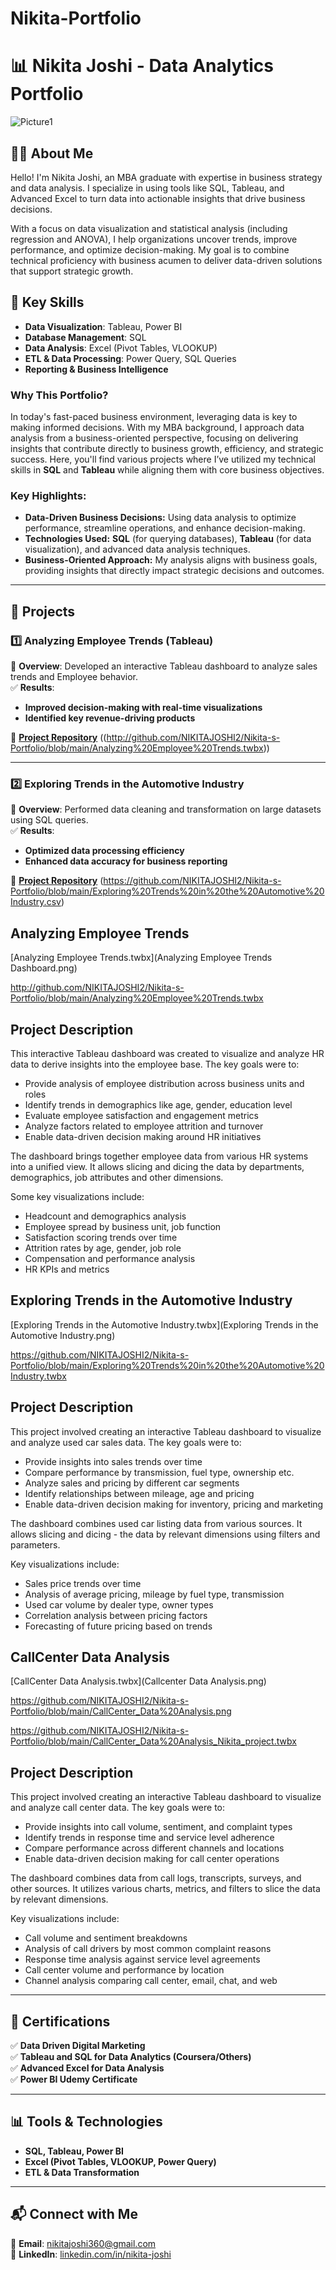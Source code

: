 # Nikita-Portfolio

# 📊 Nikita Joshi - Data Analytics Portfolio

![Picture1](https://github.com/user-attachments/assets/fb273dc6-e260-4d0e-9760-acb00dffec2b)


## 👩‍💻 About Me
Hello! I'm Nikita Joshi, an MBA graduate with expertise in business strategy and data analysis. I specialize in using tools like SQL, Tableau, and Advanced Excel to turn data into actionable insights that drive business decisions.

With a focus on data visualization and statistical analysis (including regression and ANOVA), I help organizations uncover trends, improve performance, and optimize decision-making. My goal is to combine technical proficiency with business acumen to deliver data-driven solutions that support strategic growth.


## 📌 Key Skills
- **Data Visualization**: Tableau, Power BI  
- **Database Management**: SQL 
- **Data Analysis**: Excel (Pivot Tables, VLOOKUP)  
- **ETL & Data Processing**: Power Query, SQL Queries  
- **Reporting & Business Intelligence**



### Why This Portfolio?

In today's fast-paced business environment, leveraging data is key to making informed decisions. With my MBA background, I approach data analysis from a business-oriented perspective, focusing on delivering insights that contribute directly to business growth, efficiency, and strategic success. Here, you'll find various projects where I’ve utilized my technical skills in **SQL** and **Tableau** while aligning them with core business objectives.

### Key Highlights:
- **Data-Driven Business Decisions:** Using data analysis to optimize performance, streamline operations, and enhance decision-making.
- **Technologies Used:** **SQL** (for querying databases), **Tableau** (for data visualization), and advanced data analysis techniques.
- **Business-Oriented Approach:** My analysis aligns with business goals, providing insights that directly impact strategic decisions and outcomes.



---

## 📂 Projects
### **1️⃣ Analyzing Employee Trends** (Tableau)
📌 **Overview**: Developed an interactive Tableau dashboard to analyze sales trends and Employee behavior.  
✅ **Results**: 
- **Improved decision-making with real-time visualizations**
- **Identified key revenue-driving products**

🔗 **[Project Repository](#)** ((http://github.com/NIKITAJOSHI2/Nikita-s-Portfolio/blob/main/Analyzing%20Employee%20Trends.twbx))

---

### **2️⃣ Exploring Trends in the Automotive Industry**
📌 **Overview**: Performed data cleaning and transformation on large datasets using SQL queries.  
✅ **Results**: 
- **Optimized data processing efficiency**
- **Enhanced data accuracy for business reporting**

🔗 **[Project Repository](#)** (https://github.com/NIKITAJOSHI2/Nikita-s-Portfolio/blob/main/Exploring%20Trends%20in%20the%20Automotive%20Industry.csv)




## Analyzing Employee Trends

 [Analyzing Employee Trends.twbx](Analyzing Employee Trends Dashboard.png)

http://github.com/NIKITAJOSHI2/Nikita-s-Portfolio/blob/main/Analyzing%20Employee%20Trends.twbx

 ## Project Description

 This interactive Tableau dashboard was created to visualize and analyze HR data to derive insights into the employee base. The key goals were to:
 
 - Provide analysis of employee distribution across business units and roles
 - Identify trends in demographics like age, gender, education level
 - Evaluate employee satisfaction and engagement metrics
 - Analyze factors related to employee attrition and turnover
 - Enable data-driven decision making around HR initiatives

The dashboard brings together employee data from various HR systems into a unified view. It allows slicing and dicing the data by departments, demographics, job attributes and other dimensions.

Some key visualizations include:

- Headcount and demographics analysis
- Employee spread by business unit, job function
- Satisfaction scoring trends over time
- Attrition rates by age, gender, job role
- Compensation and performance analysis
- HR KPIs and metrics


## Exploring Trends in the Automotive Industry

 [Exploring Trends in the Automotive Industry.twbx](Exploring Trends in the Automotive Industry.png)

https://github.com/NIKITAJOSHI2/Nikita-s-Portfolio/blob/main/Exploring%20Trends%20in%20the%20Automotive%20Industry.twbx

 ## Project Description

 This project involved creating an interactive Tableau dashboard to visualize and analyze used car sales data. The key goals were to:

- Provide insights into sales trends over time
- Compare performance by transmission, fuel type, ownership etc.
- Analyze sales and pricing by different car segments
- Identify relationships between mileage, age and pricing
- Enable data-driven decision making for inventory, pricing and marketing

The dashboard combines used car listing data from various sources. It allows slicing and dicing - the data by relevant dimensions using filters and parameters.

Key visualizations include:

- Sales price trends over time
- Analysis of average pricing, mileage by fuel type, transmission
- Used car volume by dealer type, owner types
- Correlation analysis between pricing factors
- Forecasting of future pricing based on trends


## CallCenter Data Analysis

 [CallCenter Data Analysis.twbx](Callcenter Data Analysis.png)

 https://github.com/NIKITAJOSHI2/Nikita-s-Portfolio/blob/main/CallCenter_Data%20Analysis.png

https://github.com/NIKITAJOSHI2/Nikita-s-Portfolio/blob/main/CallCenter_Data%20Analysis_Nikita_project.twbx

 ## Project Description

 This project involved creating an interactive Tableau dashboard to visualize and analyze call center data. The key goals were to:

- Provide insights into call volume, sentiment, and complaint types
- Identify trends in response time and service level adherence
- Compare performance across different channels and locations
- Enable data-driven decision making for call center operations

The dashboard combines data from call logs, transcripts, surveys, and other sources. It utilizes various charts, metrics, and filters to slice the data by relevant dimensions.

Key visualizations include:

- Call volume and sentiment breakdowns
- Analysis of call drivers by most common complaint reasons
- Response time analysis against service level agreements
- Call center volume and performance by location
- Channel analysis comparing call center, email, chat, and web



---

## 📜 Certifications
✅ **Data Driven Digital Marketing**  
✅ **Tableau and SQL for Data Analytics (Coursera/Others)**  
✅ **Advanced Excel for Data Analysis**  
✅ **Power BI Udemy Certificate**

---

## 📊 Tools & Technologies
- **SQL, Tableau, Power BI**
- **Excel (Pivot Tables, VLOOKUP, Power Query)**
- **ETL & Data Transformation**

---

## 📬 Connect with Me
📧 **Email**: nikitajoshi360@gmail.com  
🔗 **LinkedIn**: [linkedin.com/in/nikita-joshi](https://www.linkedin.com/in/nikita-joshi)



